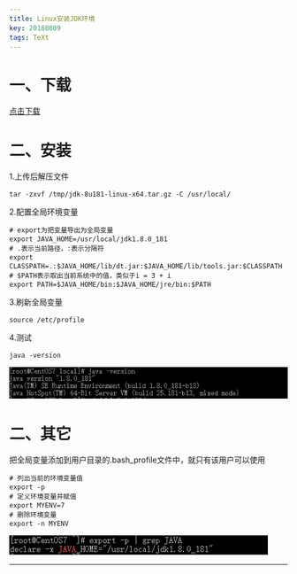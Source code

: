 ```yaml
---
title: Linux安装JDK环境
key: 20180809
tags: TeXt
---
```


# 一、下载

[点击下载](https://www.oracle.com/technetwork/java/javase/downloads/jdk8-downloads-2133151.html)

<!--more-->

# 二、安装

1.上传后解压文件

```shell
tar -zxvf /tmp/jdk-8u181-linux-x64.tar.gz -C /usr/local/
```

2.配置全局环境变量

```shell
# export为把变量导出为全局变量
export JAVA_HOME=/usr/local/jdk1.8.0_181
# .表示当前路径，:表示分隔符
export CLASSPATH=.:$JAVA_HOME/lib/dt.jar:$JAVA_HOME/lib/tools.jar:$CLASSPATH
# $PATH表示取出当前系统中的值，类似于i = 3 + i
export PATH=$JAVA_HOME/bin:$JAVA_HOME/jre/bin:$PATH
```

3.刷新全局变量

```shell
source /etc/profile
```

4.测试

```shell
java -version
```

![tu](/myres/20180809/20180809005457.png)

# 二、其它

把全局变量添加到用户目录的.bash_profile文件中，就只有该用户可以使用

```shell
# 列出当前的环境变量值
export -p
# 定义环境变量并赋值
export MYENV=7
# 删除环境变量
export -n MYENV
```

![tu](/myres/20180809/20180809010359.png)

---